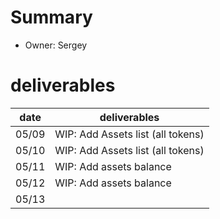 # Summary
* Owner: Sergey

# deliverables
| date  | deliverables |
|--- | ---|
| 05/09  | WIP: Add Assets list (all tokens) |
| 05/10  | WIP: Add Assets list (all tokens) |
| 05/11  | WIP: Add assets balance |
| 05/12  | WIP: Add assets balance |
| 05/13  |  |
